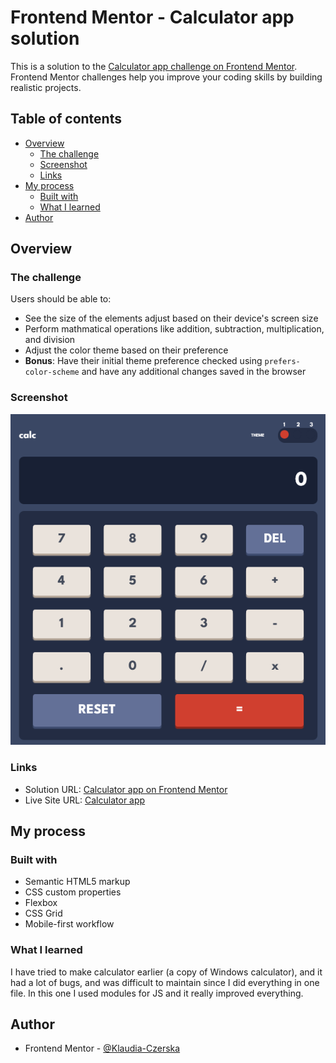 # Frontend Mentor - Calculator app solution

This is a solution to the [Calculator app challenge on Frontend Mentor](https://www.frontendmentor.io/challenges/calculator-app-9lteq5N29). Frontend Mentor challenges help you improve your coding skills by building realistic projects. 

## Table of contents

- [Overview](#overview)
  - [The challenge](#the-challenge)
  - [Screenshot](#screenshot)
  - [Links](#links)
- [My process](#my-process)
  - [Built with](#built-with)
  - [What I learned](#what-i-learned)
- [Author](#author)

## Overview

### The challenge

Users should be able to:

- See the size of the elements adjust based on their device's screen size
- Perform mathmatical operations like addition, subtraction, multiplication, and division
- Adjust the color theme based on their preference
- **Bonus**: Have their initial theme preference checked using `prefers-color-scheme` and have any additional changes saved in the browser

### Screenshot

![Calculator](image.png)

### Links

- Solution URL: [Calculator app on Frontend Mentor](https://www.frontendmentor.io/solutions/calculator-app-MvIlbzMxRo)
- Live Site URL: [Calculator app](https://klaudia-czerska.github.io/calculator-app-main/)

## My process

### Built with

- Semantic HTML5 markup
- CSS custom properties
- Flexbox
- CSS Grid
- Mobile-first workflow

### What I learned

I have tried to make calculator earlier (a copy of Windows calculator), and it had a lot of bugs, and was difficult to maintain since I did everything in one file. In this one I used modules for JS and it really improved everything.

## Author

- Frontend Mentor - [@Klaudia-Czerska](https://www.frontendmentor.io/profile/Klaudia-Czerska)